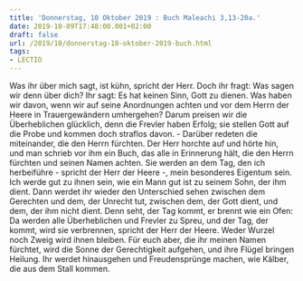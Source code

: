 ```yaml
---
title: 'Donnerstag, 10 Oktober 2019 : Buch Maleachi 3,13-20a.'
date: 2019-10-09T17:48:00.001+02:00
draft: false
url: /2019/10/donnerstag-10-oktober-2019-buch.html
tags: 
- LECTIO
---
```


Was ihr über mich sagt, ist kühn, spricht der Herr. Doch ihr fragt: Was sagen wir denn über dich? Ihr sagt: Es hat keinen Sinn, Gott zu dienen. Was haben wir davon, wenn wir auf seine Anordnungen achten und vor dem Herrn der Heere in Trauergewändern umhergehen? Darum preisen wir die Überheblichen glücklich, denn die Frevler haben Erfolg; sie stellen Gott auf die Probe und kommen doch straflos davon. - Darüber redeten die miteinander, die den Herrn fürchten. Der Herr horchte auf und hörte hin, und man schrieb vor ihm ein Buch, das alle in Erinnerung hält, die den Herrn fürchten und seinen Namen achten. Sie werden an dem Tag, den ich herbeiführe - spricht der Herr der Heere -, mein besonderes Eigentum sein. Ich werde gut zu ihnen sein, wie ein Mann gut ist zu seinem Sohn, der ihm dient. Dann werdet ihr wieder den Unterschied sehen zwischen dem Gerechten und dem, der Unrecht tut, zwischen dem, der Gott dient, und dem, der ihm nicht dient. Denn seht, der Tag kommt, er brennt wie ein Ofen: Da werden alle Überheblichen und Frevler zu Spreu, und der Tag, der kommt, wird sie verbrennen, spricht der Herr der Heere. Weder Wurzel noch Zweig wird ihnen bleiben. Für euch aber, die ihr meinen Namen fürchtet, wird die Sonne der Gerechtigkeit aufgehen, und ihre Flügel bringen Heilung. Ihr werdet hinausgehen und Freudensprünge machen, wie Kälber, die aus dem Stall kommen.